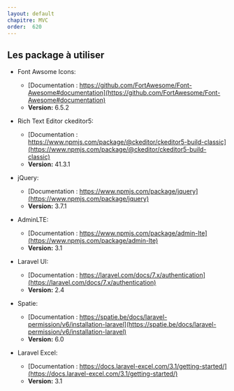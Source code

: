 ```yaml
---
layout: default
chapitre: MVC
order:  620
---
```


## Les package à utiliser

<!-- note -->

- Font Awsome Icons:
  - [Documentation : https://github.com/FortAwesome/Font-Awesome#documentation](https://github.com/FortAwesome/Font-Awesome#documentation)
  - **Version:** 6.5.2

- Rich Text Editor ckeditor5:
  - [Documentation : https://www.npmjs.com/package/@ckeditor/ckeditor5-build-classic](https://www.npmjs.com/package/@ckeditor/ckeditor5-build-classic)
  - **Version:** 41.3.1

- jQuery:
  - [Documentation : https://www.npmjs.com/package/jquery](https://www.npmjs.com/package/jquery)
  - **Version:** 3.7.1

- AdminLTE:
  - [Documentation : https://www.npmjs.com/package/admin-lte](https://www.npmjs.com/package/admin-lte)
  - **Version:** 3.1

- Laravel UI:
  - [Documentation : https://laravel.com/docs/7.x/authentication](https://laravel.com/docs/7.x/authentication)
  - **Version:** 2.4

- Spatie:
  - [Documentation : https://spatie.be/docs/laravel-permission/v6/installation-laravel](https://spatie.be/docs/laravel-permission/v6/installation-laravel)
  - **Version:** 6.0

- Laravel Excel:
  - [Documentation : https://docs.laravel-excel.com/3.1/getting-started/](https://docs.laravel-excel.com/3.1/getting-started/)
  - **Version:** 3.1

<!-- new slide -->

